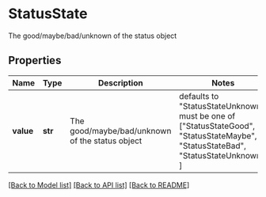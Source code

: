 # StatusState

The good/maybe/bad/unknown of the status object

## Properties
Name | Type | Description | Notes
------------ | ------------- | ------------- | -------------
**value** | **str** | The good/maybe/bad/unknown of the status object | defaults to "StatusStateUnknown",  must be one of ["StatusStateGood", "StatusStateMaybe", "StatusStateBad", "StatusStateUnknown", ]

[[Back to Model list]](../README.md#documentation-for-models) [[Back to API list]](../README.md#documentation-for-api-endpoints) [[Back to README]](../README.md)


